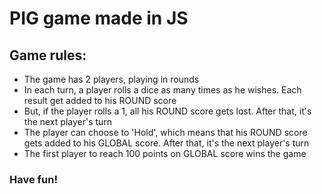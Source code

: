 # PIG game made in JS

## Game rules:

- The game has 2 players, playing in rounds
- In each turn, a player rolls a dice as many times as he wishes. Each result get added to his ROUND score
- But, if the player rolls a 1, all his ROUND score gets lost. After that, it's the next player's turn
- The player can choose to 'Hold', which means that his ROUND score gets added to his GLOBAL score. After that, it's the next player's turn
- The first player to reach 100 points on GLOBAL score wins the game

### Have fun!
